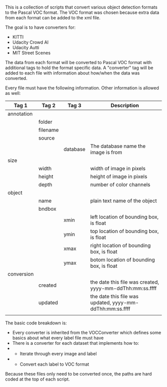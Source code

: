 This is a collection of scripts that convert various object detection formats to the Pascal VOC format. The VOC format was chosen because extra data from each format can be added to the xml file. 

The goal is to have converters for:
* KITTI
* Udacity Crowd AI
* Udacity Autti
* MIT Street Scenes

The data from each format will be converted to Pascal VOC format with additional tags to hold the format specific data. A "converter" tag will be added to each file with information about how/when the data was converted.

Every file must have the following information. Other information is allowed as well:

| Tag 1  | Tag 2 | Tag 3 | Description |
| --- | --- | --- | --- |
| annotation |   |   |   |
|   | folder |   |   |  folder where the image is stored, relative to top level | 
|   | filename|   |   | filename of the image, no path included |
|   | source |   |   |   |
|   |   | database | The database name the image is from  |
| size |  |  |  |
|  | width |  | width of image in pixels |
|  | height |  | height of image in pixels |
|  | depth |  | number of color channels |
| object |  |  |  |
|  | name |  | plain text name of the object |
|  | bndbox |  |  |
|  |  | xmin | left location of bounding box, is float |
|  |  | ymin | top location of bounding box, is float |
|  |  | xmax | right location of bounding box, is float |
|  |  | ymax | botom location of bounding box, is float |
| conversion |  |  |  |
|  | created |  | the date this file was created, yyyy-mm-ddThh:mm:ss.ffff |
|  | updated |  | the date this file was updated, yyyy-mm-ddThh:mm:ss.ffff |
|  |  |  |  |


The basic code breakdown is:
* Every converter is inherited from the VOCConverter which defines some basics about what every label file must have
* There is a converter for each dataset that implements how to:
* * Iterate through every image and label
* * Convert each label to VOC format

Because these files only need to be converted once, the paths are hard coded at the top of each script.